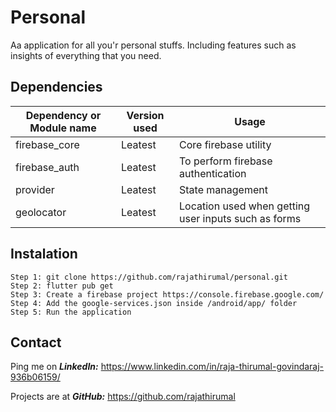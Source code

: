 # Personal

Aa application for all you'r personal stuffs. 
Including features such as insights of everything that you need.


## Dependencies

| Dependency or Module name  | Version used | Usage |
| ------------- | ------------- | ------------- |
| firebase_core | Leatest | Core firebase utility |
| firebase_auth | Leatest | To perform firebase authentication |
| provider | Leatest | State management |
| geolocator | Leatest | Location used when getting user inputs such as forms |


## Instalation

    Step 1: git clone https://github.com/rajathirumal/personal.git
    Step 2: flutter pub get
    Step 3: Create a firebase project https://console.firebase.google.com/
    Step 4: Add the google-services.json inside /android/app/ folder
    Step 5: Run the application

## Contact
Ping me on ***LinkedIn:*** 
    https://www.linkedin.com/in/raja-thirumal-govindaraj-936b06159/

Projects are at ***GitHub:*** 
    https://github.com/rajathirumal
